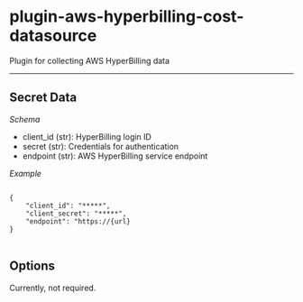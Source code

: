 # plugin-aws-hyperbilling-cost-datasource
Plugin for collecting AWS HyperBilling data

---

## Secret Data
*Schema*
* client_id (str): HyperBilling login ID 
* secret (str): Credentials for authentication
* endpoint (str): AWS HyperBilling service endpoint 

*Example*
<pre>
<code>
{
    "client_id": "*****",
    "client_secret": "*****",
    "endpoint": "https://{url}
}
</code>
</pre>

## Options
Currently, not required.
